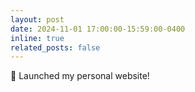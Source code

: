 ```yaml
---
layout: post
date: 2024-11-01 17:00:00-15:59:00-0400
inline: true
related_posts: false
---
```


:rocket: Launched my personal website!

